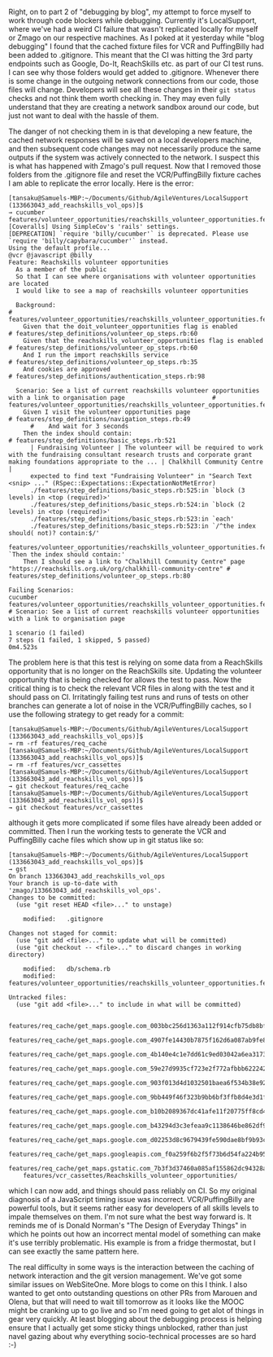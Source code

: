 Right, on to part 2 of "debugging by blog", my attempt to force myself to work through code blockers while debugging.  Currently it's LocalSupport, where we've had a weird CI failure that wasn't replicated locally for myself or Zmago on our respective machines.  As I poked at it yesterday while "blog debugging" I found that the cached fixture files for VCR and PuffingBilly had been added to .gitignore.  This meant that the CI was hitting the 3rd party endpoints such as Google, Do-It, ReachSkills etc. as part of our CI test runs.  I can see why those folders would get added to .gitignore.  Whenever there is some change in the outgoing network connections from our code, those files will change.  Developers will see all these changes in their `git status` checks and not think them worth checking in.  They may even fully understand that they are creating a network sandbox around our code, but just not want to deal with the hassle of them.

The danger of not checking them in is that developing a new feature, the cached network responses will be saved on a local developers machine, and then subsequent code changes may not necessarily produce the same outputs if the system was actively connected to the network.  I suspect this is what has happened with Zmago's pull request.  Now that I removed those folders from the .gitignore file and reset the VCR/PuffingBilly fixture caches I am able to replicate the error locally.  Here is the error:

```
[tansaku@Samuels-MBP:~/Documents/Github/AgileVentures/LocalSupport (133663043_add_reachskills_vol_ops)]$ 
→ cucumber features/volunteer_opportunities/reachskills_volunteer_opportunities.feature:32
[Coveralls] Using SimpleCov's 'rails' settings.
[DEPRECATION] `require 'billy/cucumber'` is deprecated. Please use `require 'billy/capybara/cucumber'` instead.
Using the default profile...
@vcr @javascript @billy
Feature: Reachskills volunteer opportunities
  As a member of the public
  So that I can see where organisations with volunteer opportunities are located
  I would like to see a map of reachskills volunteer opportunities

  Background:                                                          # features/volunteer_opportunities/reachskills_volunteer_opportunities.feature:7
    Given that the doit_volunteer_opportunities flag is enabled        # features/step_definitions/volunteer_op_steps.rb:60
    Given that the reachskills_volunteer_opportunities flag is enabled # features/step_definitions/volunteer_op_steps.rb:60
    And I run the import reachskills service                           # features/step_definitions/volunteer_op_steps.rb:35
    And cookies are approved                                           # features/step_definitions/authentication_steps.rb:98

  Scenario: See a list of current reachskills volunteer opportunities with a link to organisation page                        # features/volunteer_opportunities/reachskills_volunteer_opportunities.feature:32
    Given I visit the volunteer opportunities page                                                                            # features/step_definitions/navigation_steps.rb:49
      #    And wait for 3 seconds
    Then the index should contain:                                                                                            # features/step_definitions/basic_steps.rb:521
      | Fundraising Volunteer | The volunteer will be required to work with the fundraising consultant research trusts and corporate grant making foundations appropriate to the ... | Chalkhill Community Centre |
      expected to find text "Fundraising Volunteer" in "Search Text <snip> ..." (RSpec::Expectations::ExpectationNotMetError)
      ./features/step_definitions/basic_steps.rb:525:in `block (3 levels) in <top (required)>'
      ./features/step_definitions/basic_steps.rb:524:in `block (2 levels) in <top (required)>'
      ./features/step_definitions/basic_steps.rb:523:in `each'
      ./features/step_definitions/basic_steps.rb:523:in `/^the index should( not)? contain:$/'
      features/volunteer_opportunities/reachskills_volunteer_opportunities.feature:35:in `Then the index should contain:'
    Then I should see a link to "Chalkhill Community Centre" page "https://reachskills.org.uk/org/chalkhill-community-centre" # features/step_definitions/volunteer_op_steps.rb:80

Failing Scenarios:
cucumber features/volunteer_opportunities/reachskills_volunteer_opportunities.feature:32 # Scenario: See a list of current reachskills volunteer opportunities with a link to organisation page

1 scenario (1 failed)
7 steps (1 failed, 1 skipped, 5 passed)
0m4.523s
```

The problem here is that this test is relying on some data from a ReachSkills opportunity that is no longer on the ReachSkills site.  Updating the volunteer opportunity that is being checked for allows the test to pass.  Now the critical thing is to check the relevant VCR files in along with the test and it should pass on CI.  Irritatingly failing test runs and runs of tests on other branches can generate a lot of noise in the VCR/PuffingBilly caches, so I use the following strategy to get ready for a commit:

```
[tansaku@Samuels-MBP:~/Documents/Github/AgileVentures/LocalSupport (133663043_add_reachskills_vol_ops)]$ 
→ rm -rf features/req_cache
[tansaku@Samuels-MBP:~/Documents/Github/AgileVentures/LocalSupport (133663043_add_reachskills_vol_ops)]$ 
→ rm -rf features/vcr_cassettes
[tansaku@Samuels-MBP:~/Documents/Github/AgileVentures/LocalSupport (133663043_add_reachskills_vol_ops)]$ 
→ git checkout features/req_cache
[tansaku@Samuels-MBP:~/Documents/Github/AgileVentures/LocalSupport (133663043_add_reachskills_vol_ops)]$ 
→ git checkout features/vcr_cassettes
```

although it gets more complicated if some files have already been added or committed.  Then I run the working tests to generate the VCR and PuffingBilly cache files which show up in git status like so:

```
[tansaku@Samuels-MBP:~/Documents/Github/AgileVentures/LocalSupport (133663043_add_reachskills_vol_ops)]$ 
→ gst
On branch 133663043_add_reachskills_vol_ops
Your branch is up-to-date with 'zmago/133663043_add_reachskills_vol_ops'.
Changes to be committed:
  (use "git reset HEAD <file>..." to unstage)

	modified:   .gitignore

Changes not staged for commit:
  (use "git add <file>..." to update what will be committed)
  (use "git checkout -- <file>..." to discard changes in working directory)

	modified:   db/schema.rb
	modified:   features/volunteer_opportunities/reachskills_volunteer_opportunities.feature

Untracked files:
  (use "git add <file>..." to include in what will be committed)

	features/req_cache/get_maps.google.com_003bbc256d1363a112f914cfb75db8bfd1ba9186.yml
	features/req_cache/get_maps.google.com_4907fe14430b7875f162d6a087ab9fe810cef4c4.yml
	features/req_cache/get_maps.google.com_4b140e4c1e7dd61c9ed03042a6ea3173b0f93c21.yml
	features/req_cache/get_maps.google.com_59e27d9935cf723e2f772afbbb6222428b8f7303.yml
	features/req_cache/get_maps.google.com_903f013d4d1032501baea6f534b38e924321b4b6.yml
	features/req_cache/get_maps.google.com_9bb449f46f323b9bb6bf3ffb8d4e3d1f4c0bdb9b.yml
	features/req_cache/get_maps.google.com_b10b2089367dc41afe11f20775ff8cd4aad2f31e.yml
	features/req_cache/get_maps.google.com_b43294d3c3efeaa9c1138646be862df98e08a75a.yml
	features/req_cache/get_maps.google.com_d02253d8c9679439fe590dae8bf9b93cadefe83c.yml
	features/req_cache/get_maps.googleapis.com_f0a259f6b2f5f73b6d54fa224b954d14213b7bc0.yml
	features/req_cache/get_maps.gstatic.com_7b3f3d37460a085af155862dc94328ad3916985d.yml
	features/vcr_cassettes/Reachskills_volunteer_opportunities/
```

which I can now add, and things should pass reliably on CI.  So my original diagnosis of a JavaScript timing issue was incorrect. VCR/PuffingBilly are powerful tools, but it seems rather easy for developers of all skills levels to impale themselves on them.  I'm not sure what the best way forward is.  It reminds me of is Donald Norman's "The Design of Everyday Things" in which he points out how an incorrect mental model of something can make it's use terribly problematic.  His example is from a fridge thermostat, but I can see exactly the same pattern here.

The real difficulty in some ways is the interaction between the caching of network interaction and the git version management.  We've got some similar issues on WebSiteOne.  More blogs to come on this I think.  I also wanted to get onto outstanding questions on other PRs from Marouen and Olena, but that will need to wait till tomorrow as it looks like the MOOC might be cranking up to go live and so I'm need going to get alot of things in gear very quickly.  At least blogging about the debugging process is helping ensure that I actually get some sticky things unblocked, rather than just navel gazing about why everything socio-technical processes are so hard :-)



